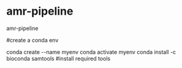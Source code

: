 # amr-pipeline
amr-pipeline

#create a conda env

conda create --name myenv
conda activate myenv
conda install -c bioconda samtools #install required tools
